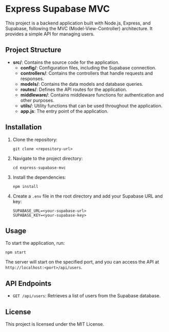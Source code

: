 # Express Supabase MVC

This project is a backend application built with Node.js, Express, and Supabase, following the MVC (Model-View-Controller) architecture. It provides a simple API for managing users.

## Project Structure

- **src/**: Contains the source code for the application.
  - **config/**: Configuration files, including the Supabase connection.
  - **controllers/**: Contains the controllers that handle requests and responses.
  - **models/**: Contains the data models and database queries.
  - **routes/**: Defines the API routes for the application.
  - **middleware/**: Contains middleware functions for authentication and other purposes.
  - **utils/**: Utility functions that can be used throughout the application.
  - **app.js**: The entry point of the application.

## Installation

1. Clone the repository:
   ```
   git clone <repository-url>
   ```

2. Navigate to the project directory:
   ```
   cd express-supabase-mvc
   ```

3. Install the dependencies:
   ```
   npm install
   ```

4. Create a `.env` file in the root directory and add your Supabase URL and key:
   ```
   SUPABASE_URL=<your-supabase-url>
   SUPABASE_KEY=<your-supabase-key>
   ```

## Usage

To start the application, run:
```
npm start
```

The server will start on the specified port, and you can access the API at `http://localhost:<port>/api/users`.

## API Endpoints

- `GET /api/users`: Retrieves a list of users from the Supabase database.

## License

This project is licensed under the MIT License.